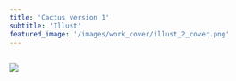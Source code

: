 ```yaml
---
title: 'Cactus version 1'
subtitle: 'Illust'
featured_image: '/images/work_cover/illust_2_cover.png'
---
```


![]({{site.baseurl}}/images/work/illust2/illust_2_frame.png)
---
